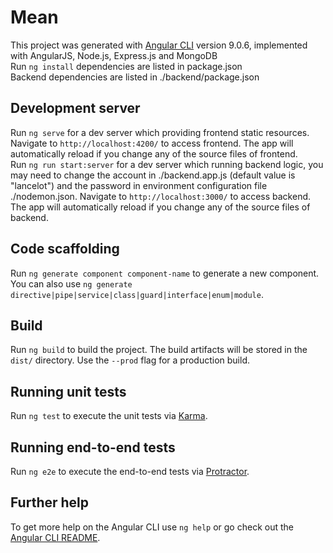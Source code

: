 # Mean

This project was generated with [Angular CLI](https://github.com/angular/angular-cli) version 9.0.6, implemented with AngularJS, Node.js, Express.js and MongoDB\
Run `ng install` dependencies are listed in package.json\
Backend dependencies are listed in ./backend/package.json

## Development server

Run `ng serve` for a dev server which providing frontend static resources. Navigate to `http://localhost:4200/` to access frontend. The app will automatically reload if you change any of the source files of frontend.\
Run `ng run start:server` for a dev server which running backend logic, you may need to change the account in ./backend.app.js (default value is "lancelot") and the password in environment configuration file ./nodemon.json. Navigate to `http://localhost:3000/` to access backend. The app will automatically reload if you change any of the source files of backend.

## Code scaffolding

Run `ng generate component component-name` to generate a new component. You can also use `ng generate directive|pipe|service|class|guard|interface|enum|module`.

## Build

Run `ng build` to build the project. The build artifacts will be stored in the `dist/` directory. Use the `--prod` flag for a production build.

## Running unit tests

Run `ng test` to execute the unit tests via [Karma](https://karma-runner.github.io).

## Running end-to-end tests

Run `ng e2e` to execute the end-to-end tests via [Protractor](http://www.protractortest.org/).

## Further help

To get more help on the Angular CLI use `ng help` or go check out the [Angular CLI README](https://github.com/angular/angular-cli/blob/master/README.md).
